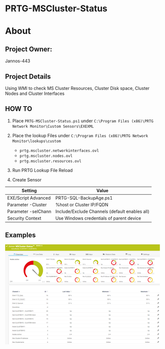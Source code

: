 # PRTG-MSCluster-Status
# About

## Project Owner:

Jannos-443

## Project Details

Using WMI to check MS Cluster Resources, Cluster Disk space, Cluster Nodes and Cluster Interfaces

## HOW TO

1. Place `PRTG-MSCluster-Status.ps1` under `C:\Program Files (x86)\PRTG Network Monitor\Custom Sensors\EXEXML`

2. Place the lookup Files under `C:\Program Files (x86)\PRTG Network Monitor\lookups\custom`
   - `prtg.mscluster.networkinterfaces.ovl`
   - `prtg.mscluster.nodes.ovl`
   - `prtg.mscluster.resources.ovl`

3. Run PRTG Lookup File Reload

4. Create Sensor

| Setting | Value |
| --- | --- |
| EXE/Script Advanced | PRTG-SQL-BackupAge.ps1 |
| Parameter -Cluster | %host or Cluster IP/FQDN |
| Parameter -selChann | Include/Exclude Channels (default enables all) |
| Security Context | Use Windows credentials of parent device |

## Examples
![PRTG-MSCluster-Status](media/Ok.png)
